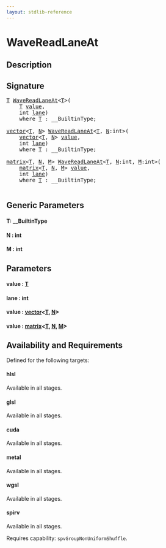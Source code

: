 ```yaml
---
layout: stdlib-reference
---
```


# WaveReadLaneAt

## Description





## Signature 

<pre>
<a href="wavereadlaneat-048c.html#typeparam-T" class="code_type">T</a> <a href="wavereadlaneat-048c.html">WaveReadLaneAt</a>&lt;<a href="wavereadlaneat-048c.html#typeparam-T" class="code_type">T</a>&gt;(
    <a href="wavereadlaneat-048c.html#typeparam-T" class="code_type">T</a> <a href="wavereadlaneat-048c.html#decl-value" class="code_param">value</a>,
    <span class="code_keyword">int</span> <a href="wavereadlaneat-048c.html#decl-lane" class="code_param">lane</a>)
    <span class='code_keyword'>where</span> <a href="wavereadlaneat-048c.html#typeparam-T" class="code_type">T</a> : __BuiltinType;

<a href="../types/vector/index.html" class="code_type">vector</a>&lt;<a href="wavereadlaneat-048c.html#typeparam-T" class="code_type">T</a>, <a href="wavereadlaneat-048c.html#decl-N" class="code_var">N</a>&gt; <a href="wavereadlaneat-048c.html">WaveReadLaneAt</a>&lt;<a href="wavereadlaneat-048c.html#typeparam-T" class="code_type">T</a>, <a href="wavereadlaneat-048c.html#decl-N" class="code_var">N</a>:<span class="code_keyword">int</span>&gt;(
    <a href="../types/vector/index.html" class="code_type">vector</a>&lt;<a href="wavereadlaneat-048c.html#typeparam-T" class="code_type">T</a>, <a href="wavereadlaneat-048c.html#decl-N" class="code_var">N</a>&gt; <a href="wavereadlaneat-048c.html#decl-value" class="code_param">value</a>,
    <span class="code_keyword">int</span> <a href="wavereadlaneat-048c.html#decl-lane" class="code_param">lane</a>)
    <span class='code_keyword'>where</span> <a href="wavereadlaneat-048c.html#typeparam-T" class="code_type">T</a> : __BuiltinType;

<a href="../types/matrix/index.html" class="code_type">matrix</a>&lt;<a href="wavereadlaneat-048c.html#typeparam-T" class="code_type">T</a>, <a href="wavereadlaneat-048c.html#decl-N" class="code_var">N</a>, <a href="wavereadlaneat-048c.html#decl-M" class="code_var">M</a>&gt; <a href="wavereadlaneat-048c.html">WaveReadLaneAt</a>&lt;<a href="wavereadlaneat-048c.html#typeparam-T" class="code_type">T</a>, <a href="wavereadlaneat-048c.html#decl-N" class="code_var">N</a>:<span class="code_keyword">int</span>, <a href="wavereadlaneat-048c.html#decl-M" class="code_var">M</a>:<span class="code_keyword">int</span>&gt;(
    <a href="../types/matrix/index.html" class="code_type">matrix</a>&lt;<a href="wavereadlaneat-048c.html#typeparam-T" class="code_type">T</a>, <a href="wavereadlaneat-048c.html#decl-N" class="code_var">N</a>, <a href="wavereadlaneat-048c.html#decl-M" class="code_var">M</a>&gt; <a href="wavereadlaneat-048c.html#decl-value" class="code_param">value</a>,
    <span class="code_keyword">int</span> <a href="wavereadlaneat-048c.html#decl-lane" class="code_param">lane</a>)
    <span class='code_keyword'>where</span> <a href="wavereadlaneat-048c.html#typeparam-T" class="code_type">T</a> : __BuiltinType;

</pre>

## Generic Parameters

####  <a id="typeparam-T"></a>T: \_\_BuiltinType
####  <a id="decl-N"></a>N  : int
####  <a id="decl-M"></a>M  : int

## Parameters

####  <a id="decl-value"></a>value  : [T](wavereadlaneat-048c.html#typeparam-T)
####  <a id="decl-lane"></a>lane  : int
####  <a id="decl-value"></a>value  : [vector](../types/vector/index.html)\<[T](../types/vector/index.html#typeparam-T), [N](../types/vector/index.html#decl-N)\>
####  <a id="decl-value"></a>value  : [matrix](../types/matrix/index.html)\<[T](.html), [N](../types/matrix/index.html#decl-N), [M](../types/matrix/index.html#decl-M)\>

## Availability and Requirements

Defined for the following targets:

#### hlsl
Available in all stages.

#### glsl
Available in all stages.

#### cuda
Available in all stages.

#### metal
Available in all stages.

#### wgsl
Available in all stages.

#### spirv
Available in all stages.

Requires capability: `spvGroupNonUniformShuffle`.


